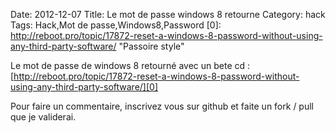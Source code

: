 Date: 2012-12-07
Title: Le mot de passe windows 8 retourne
Category: hack
Tags: Hack,Mot de passe,Windows8,Password
[0]: http://reboot.pro/topic/17872-reset-a-windows-8-password-without-using-any-third-party-software/  "Passoire style"

Le mot de passe de windows 8 retourné avec un bete cd :
[http://reboot.pro/topic/17872-reset-a-windows-8-password-without-using-any-third-party-software/][0]


Pour faire un commentaire, inscrivez vous sur github et faite un fork / pull que je validerai.
